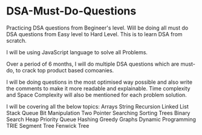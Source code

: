 # DSA-Must-Do-Questions

Practicing DSA questions from Begineer's level. Will be doing all must do DSA questions from Easy level to Hard Level. 
This is to learn DSA from scratch.

I  will be using JavaScript language to solve all Problems.

Over a period of 6 months, I will do multiple DSA questions which are must-do, to crack top product based comoanies.

I will be doing questions in the most optimised way possible and also write the comments to make it more readable and explainable.
Time complexity and Space Complexity will also be mentioned for each problem solution.

 I will be covering all the below topics:
  Arrays
  String
  Recursion
  Linked List
  Stack
  Queue
  Bit Manipulation
  Two Pointer
  Searching
  Sorting
  Trees
  Binary Search
  Heap
  Priority Queue
  Hashing
  Greedy
  Graphs
  Dynamic Programming
  TRIE
  Segment Tree
  Fenwick Tree

